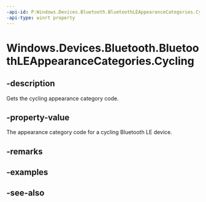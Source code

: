 ```yaml
---
-api-id: P:Windows.Devices.Bluetooth.BluetoothLEAppearanceCategories.Cycling
-api-type: winrt property
---
```


<!-- Property syntax
public ushort Cycling { get; }
-->

# Windows.Devices.Bluetooth.BluetoothLEAppearanceCategories.Cycling

## -description
Gets the cycling appearance category code.

## -property-value
The appearance category code for a cycling Bluetooth LE device.

## -remarks

## -examples

## -see-also
